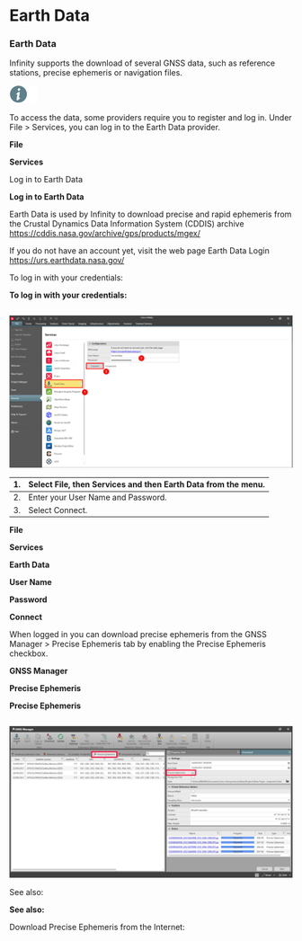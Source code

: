 # Earth Data

### Earth Data

Infinity supports the download of several GNSS data, such as reference stations, precise ephemeris or navigation files.

![Image](./data/icons/note.gif)

To access the data, some providers require you to register and log in. Under File > Services, you can log in to the Earth Data provider.

**File**

**Services**

Log in to Earth Data

**Log in to Earth Data**

Earth Data is used by Infinity to download precise and rapid ephemeris from the Crustal Dynamics Data Information System (CDDIS) archive https://cddis.nasa.gov/archive/gps/products/mgex/

If you do not have an account yet, visit the web page Earth Data Login https://urs.earthdata.nasa.gov/

To log in with your credentials:

**To log in with your credentials:**

|  |  |
| --- | --- |

![Image](graphics/00885929.jpg)

| 1. | Select File, then Services and then Earth Data from the menu. |
| --- | --- |
| 2. | Enter your User Name and Password. |
| 3. | Select Connect. |

**File**

**Services**

**Earth Data**

**User Name**

**Password**

**Connect**

When logged in you can download precise ephemeris from the GNSS Manager > Precise Ephemeris tab by enabling the Precise Ephemeris checkbox.

**GNSS Manager**

**Precise Ephemeris**

**Precise Ephemeris**

|  |  |
| --- | --- |

![Image](graphics/00853492.jpg)

See also:

**See also:**

Download Precise Ephemeris from the Internet:

